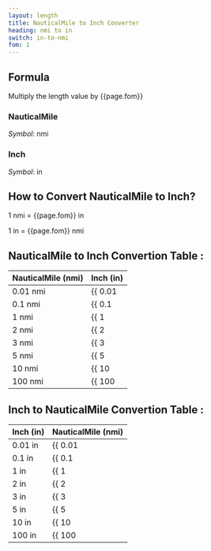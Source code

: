 ```yaml
---
layout: length
title: NauticalMile to Inch Converter
heading: nmi to in
switch: in-to-nmi
fom: 1
---
```


## Formula
Multiply the length value by {{page.fom}}

### NauticalMile
*Symbol*: nmi

### Inch
*Symbol*: in

## How to Convert NauticalMile to Inch?
1 nmi = {{page.fom}} in

1 in = {{page.fom}} nmi

## NauticalMile to Inch Convertion Table :

| NauticalMile (nmi) | Inch (in) |
| ---- | ---- |
| 0.01 nmi | {{ 0.01 | times: page.fom | round: 5 }} in |
| 0.1 nmi | {{ 0.1 | times: page.fom | round: 5 }} in |
| 1 nmi | {{ 1 | times: page.fom | round: 5 }} in |
| 2 nmi | {{ 2 | times: page.fom | round: 5 }} in |
| 3 nmi | {{ 3 | times: page.fom | round: 5 }} in |
| 5 nmi | {{ 5 | times: page.fom | round: 5 }} in |
| 10 nmi | {{ 10 | times: page.fom | round: 5 }} in |
| 100 nmi | {{ 100 | times: page.fom | round: 5 }} in |

## Inch to NauticalMile Convertion Table :

| Inch (in) | NauticalMile (nmi) |
| ---- | ---- |
| 0.01 in | {{ 0.01 | divided_by: page.fom | round: 5 }} nmi |
| 0.1 in | {{ 0.1 | divided_by: page.fom | round: 5 }} nmi |
| 1 in | {{ 1 | divided_by: page.fom | round: 5 }} nmi |
| 2 in | {{ 2 | divided_by: page.fom | round: 5 }} nmi |
| 3 in | {{ 3 | divided_by: page.fom | round: 5 }} nmi |
| 5 in | {{ 5 | divided_by: page.fom | round: 5 }} nmi |
| 10 in | {{ 10 | divided_by: page.fom | round: 5 }} nmi |
| 100 in | {{ 100 | divided_by: page.fom | round: 5 }} nmi |

<script>
selectInput[10].selected = true
selectOutput[4].selected = true
</script>
